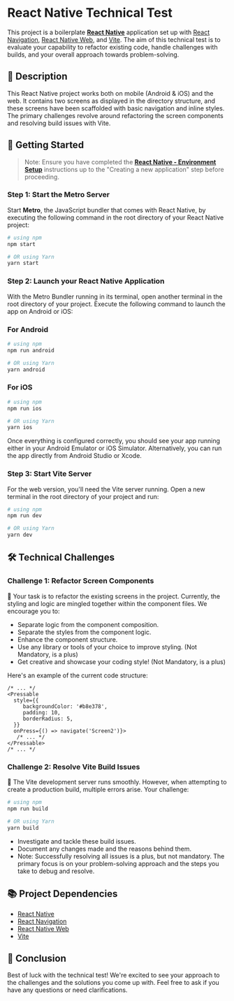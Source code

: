 # **React Native Technical Test**

This project is a boilerplate **[React Native](https://reactnative.dev/)** application set up with [React Navigation](https://reactnavigation.org/), [React Native Web](https://necolas.github.io/react-native-web/), and [Vite](https://vitejs.dev/). The aim of this technical test is to evaluate your capability to refactor existing code, handle challenges with builds, and your overall approach towards problem-solving.

## **📖 Description**

This React Native project works both on mobile (Android & iOS) and the web. It contains two screens as displayed in the directory structure, and these screens have been scaffolded with basic navigation and inline styles. The primary challenges revolve around refactoring the screen components and resolving build issues with Vite.

## **🚀 Getting Started**

> Note: Ensure you have completed the **[React Native - Environment Setup](https://reactnative.dev/docs/environment-setup)** instructions up to the "Creating a new application" step before proceeding.
>

### **Step 1: Start the Metro Server**

Start **Metro**, the JavaScript bundler that comes with React Native, by executing the following command in the root directory of your React Native project:

```bash
# using npm
npm start

# OR using Yarn
yarn start
```

### **Step 2: Launch your React Native Application**

With the Metro Bundler running in its terminal, open another terminal in the root directory of your project. Execute the following command to launch the app on Android or iOS:

### For Android

```bash
# using npm
npm run android

# OR using Yarn
yarn android
```

### For iOS

```bash
# using npm
npm run ios

# OR using Yarn
yarn ios
```

Once everything is configured correctly, you should see your app running either in your Android Emulator or iOS Simulator. Alternatively, you can run the app directly from Android Studio or Xcode.

### **Step 3: Start Vite Server**

For the web version, you'll need the Vite server running. Open a new terminal in the root directory of your project and run:

```bash
# using npm
npm run dev

# OR using Yarn
yarn dev
```

## **🛠 Technical Challenges**

### **Challenge 1: Refactor Screen Components**

📌 Your task is to refactor the existing screens in the project. Currently, the styling and logic are mingled together within the component files. We encourage you to:

- Separate logic from the component composition.
- Separate the styles from the component logic.
- Enhance the component structure.
- Use any library or tools of your choice to improve styling. (Not Mandatory, is a plus)
- Get creative and showcase your coding style! (Not Mandatory, is a plus)

Here's an example of the current code structure:

```tsx
/* ... */
<Pressable
  style={{
     backgroundColor: '#b8e378',
     padding: 10,
     borderRadius: 5,
  }}
  onPress={() => navigate('Screen2')}>
   /* ... */
</Pressable>
/* ... */
```

### **Challenge 2: Resolve Vite Build Issues**

📌 The Vite development server runs smoothly. However, when attempting to create a production build, multiple errors arise. Your challenge:

```bash
# using npm
npm run build

# OR using Yarn
yarn build
```

- Investigate and tackle these build issues.
- Document any changes made and the reasons behind them.
- Note: Successfully resolving all issues is a plus, but not mandatory. The primary focus is on your problem-solving approach and the steps you take to debug and resolve.

## **📚 Project Dependencies**

- [React Native](https://reactnative.dev/)
- [React Navigation](https://reactnavigation.org/)
- [React Native Web](https://necolas.github.io/react-native-web/)
- [Vite](https://vitejs.dev/)

## **🙌 Conclusion**

Best of luck with the technical test! We're excited to see your approach to the challenges and the solutions you come up with. Feel free to ask if you have any questions or need clarifications.
